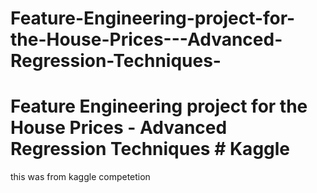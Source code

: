 # Feature-Engineering-project-for-the-House-Prices---Advanced-Regression-Techniques-
# Feature Engineering project for the House Prices - Advanced Regression Techniques  # Kaggle
this was from kaggle competetion 

